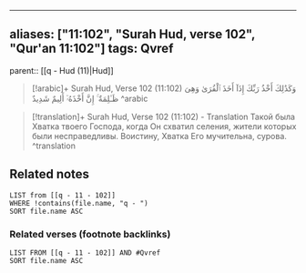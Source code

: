 
---
aliases: ["11:102", "Surah Hud, verse 102", "Qur'an 11:102"]
tags: Qvref
---

parent:: [[q - Hud (11)|Hud]]

> [!arabic]+ Surah Hud, Verse 102 (11:102)
> <span class="quran-arabic">وَكَذَٰلِكَ أَخْذُ رَبِّكَ إِذَآ أَخَذَ ٱلْقُرَىٰ وَهِىَ ظَـٰلِمَةٌ ۚ إِنَّ أَخْذَهُۥٓ أَلِيمٌ شَدِيدٌ</span>
^arabic

> [!translation]+ Surah Hud, Verse 102 (11:102) - Translation
> Такой была Хватка твоего Господа, когда Он схватил селения, жители которых были несправедливы. Воистину, Хватка Его мучительна, сурова.
^translation



## Related notes
```dataview
LIST from [[q - 11 - 102]]
WHERE !contains(file.name, "q - ")
SORT file.name ASC
```

### Related verses (footnote backlinks)
```dataview
LIST FROM [[q - 11 - 102]] AND #Qvref
SORT file.name ASC
```

